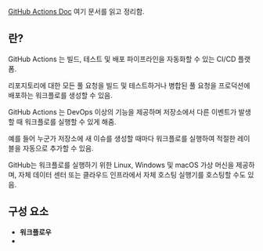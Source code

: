 [GitHub Actions Doc](https://docs.github.com/ko/actions) 여기 문서를 읽고 정리함.


## 란?

GitHub Actions 는 빌드, 테스트 및 배포 파이프라인을 자동화할 수 있는 CI/CD 플랫폼.

리포지토리에 대한 모든 풀 요청을 빌드 및 테스트하거나 병합된 풀 요청을 프로덕션에 배포하는 워크플로를 생성할 수 있음.

GitHub Actions 는 DevOps 이상의 기능을 제공하며 저장소에서 다른 이벤트가 발생할 때 워크플로를 실행할 수 있게 해줌.

예를 들어 누군가 저장소에 새 이슈를 생성할 때마다 워크플로를 실행하여 적절한 레이블을 자동으로 추가할 수 있음.

GitHub는 워크플로를 실행하기 위한 Linux, Windows 및 macOS 가상 머신을 제공하며, 자체 데이터 센터 또는 클라우드 인프라에서 자체 호스팅 실행기를 호스팅할 수도 있음.


## 구성 요소


* **워크플로우**
* 